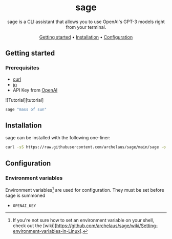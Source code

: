 <!-- markdownlint-configure-file {
  "MD013": {
    "code_blocks": false,
    "tables": false
  },
  "MD033": false,
  "MD041": false
} -->

<div align="center">

# sage

sage is a CLI assistant that allows you to use OpenAI's GPT-3 models right from your terminal.

[Getting started](#getting-started) •
[Installation](#installation) •
[Configuration](#configuration)

</div>

## Getting started

### Prerequisites

* [curl](https://www.curl.se)
* [jq](https://stedolan.github.io/jq/)
* API Key from [OpenAI](https://beta.openai.com/account/api-keys)

![Tutorial][tutorial]

```sh
sage "mass of sun"
```

## Installation

sage can be installed with the following one-liner:

```sh
curl -sS https://raw.githubusercontent.com/archelaus/sage/main/sage -o /usr/local/bin/sage
```
   
## Configuration

### Environment variables

Environment variables[^1] are used for configuration. They must be set before
sage is summoned

- `OPENAI_KEY`

[^1]: If you're not sure how to set an environment variable on your shell, check
out the [wiki][https://github.com/archelaus/sage/wiki/Setting-environment-variables-in-Linux].

